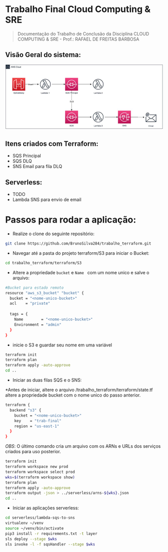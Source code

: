 # Trabalho Final Cloud Computing & SRE

>  Documentação do Trabalho de Conclusão da Disciplina CLOUD COMPUTING & SRE  - Prof.: RAFAEL DE FREITAS BARBOSA

## Visão Geral do sistema:
![img/visao-geral.JPG](img/visao-geral.JPG)

## Itens criados com Terraform:
* SQS Principal
* SQS DLQ
* SNS Email para fila DLQ
 
## Serverless:
* TODO
* Lambda SNS para envio de email


# Passos para rodar a aplicação:

* Realize o clone do seguinte repositório:
```sh
git clone https://github.com/BrunoSilva284/trabalho_terraform.git
```

* Navegar até a pasta do projeto terraform/S3 para iniciar o Bucket:
```sh
cd trabalho_terraform/terraform/S3
```
* Altere a propriedade ```bucket``` e ```Name ``` com um nome unico e salve o arquivo:
```sh
#Bucket para estado remoto
resource "aws_s3_bucket" "bucket" {
  bucket = "<nome-unico-bucket>"
  acl    = "private"

  tags = {
    Name        = "<nome-unico-bucket>"
    Environment = "admin"
  }
}
```
 
* inicie o S3  e guardar seu nome em uma variável
```sh
terraform init
terraform plan
terraform apply -auto-approve
cd ..
```

* Iniciar as duas filas SQS e o SNS:

*Antes de iniciar, altere o arquivo /trabalho_terraform/terraform/state.tf altere a propriedade bucket com o nome unico do passo anterior.
```sh
terraform {
  backend "s3" {
    bucket = "<nome-unico-bucket>"
    key    = "trab-final"
    region = "us-east-1"
  }
}
```
*OBS*: O último comando cria um arquivo com os ARNs e URLs dos serviços criados para uso posterior.

```sh
terraform init
terraform workspace new prod
terraform workspace select prod
wks=$(terraform workspace show) 
terraform plan
terraform apply -auto-approve
terraform output -json > ../serverless/arns-${wks}.json
cd ..
```

* Iniciar as aplicações serverless:
```sh
cd serverless/lambda-sqs-to-sns
virtualenv ~/venv
source ~/venv/bin/activate
pip3 install -r requirements.txt -t layer
sls deploy --stage $wks
sls invoke -l -f sqsHandler --stage $wks
```
